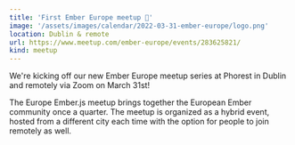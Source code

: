 ```yaml
---
title: 'First Ember Europe meetup 🎉'
image: '/assets/images/calendar/2022-03-31-ember-europe/logo.png'
location: Dublin & remote
url: https://www.meetup.com/ember-europe/events/283625821/
kind: meetup
---
```


We're kicking off our new Ember Europe meetup series at Phorest in Dublin and
remotely via Zoom on March 31st!

The Europe Ember.js meetup brings together the European Ember community once a
quarter. The meetup is organized as a hybrid event, hosted from a different city
each time with the option for people to join remotely as well.
